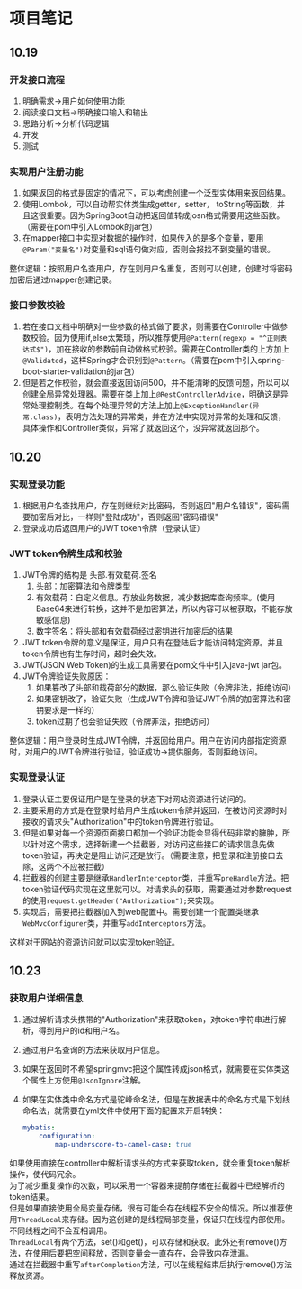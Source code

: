 # 项目笔记

## 10.19

### 开发接口流程

1. 明确需求->用户如何使用功能
2. 阅读接口文档->明确接口输入和输出
3. 思路分析->分析代码逻辑
4. 开发
5. 测试

### 实现用户注册功能

1. 如果返回的格式是固定的情况下，可以考虑创建一个泛型实体用来返回结果。
2. 使用Lombok，可以自动帮实体类生成getter，setter， toString等函数，并且这很重要。因为SpringBoot自动把返回值转成josn格式需要用这些函数。（需要在pom中引入Lombok的jar包）
3. 在mapper接口中实现对数据的操作时，如果传入的是多个变量，要用`@Param("变量名")`对变量和sql语句做对应，否则会报找不到变量的错误。

整体逻辑：按照用户名查用户，存在则用户名重复，否则可以创建，创建时将密码加密后通过mapper创建记录。

### 接口参数校验

1. 若在接口文档中明确对一些参数的格式做了要求，则需要在Controller中做参数校验。因为使用if,else太繁琐，所以推荐使用`@Pattern(regexp = "^正则表达式$")`，加在接收的参数前自动做格式校验。需要在Controller类的上方加上`@Validated`，这样Spring才会识别到`@Pattern`。（需要在pom中引入spring-boot-starter-validation的jar包）
2. 但是若之作校验，就会直接返回访问500，并不能清晰的反馈问题，所以可以创建全局异常处理器。需要在类上加上`@RestControllerAdvice`，明确这是异常处理控制类。在每个处理异常的方法上加上`@ExceptionHandler(异常.class)`，表明方法处理的异常类，并在方法中实现对异常的处理和反馈，具体操作和Controller类似，异常了就返回这个，没异常就返回那个。

## 10.20

### 实现登录功能

1. 根据用户名查找用户，存在则继续对比密码，否则返回"用户名错误"，密码需要加密后对比，一样则"登陆成功"，否则返回"密码错误"
2. 登录成功后返回用户的JWT token令牌（登录认证）

### JWT token令牌生成和校验

1. JWT令牌的结构是 头部.有效载荷.签名
    1. 头部：加密算法和令牌类型
    2. 有效载荷：自定义信息。存放业务数据，减少数据库查询频率。(使用Base64来进行转换，这并不是加密算法，所以内容可以被获取，不能存放敏感信息)
    3. 数字签名：将头部和有效载荷经过密钥进行加密后的结果
2. JWT token令牌的意义是保证，用户只有在登陆后才能访问特定资源。并且token令牌也有生存时间，超时会失效。
3. JWT(JSON Web Token)的生成工具需要在pom文件中引入java-jwt jar包。
4. JWT令牌验证失败原因：
    1. 如果篡改了头部和载荷部分的数据，那么验证失败（令牌非法，拒绝访问）
    2. 如果密钥改了，验证失败（生成JWT令牌和验证JWT令牌的加密算法和密钥要求是一样的）
    3. token过期了也会验证失败（令牌非法，拒绝访问）

整体逻辑：用户登录时生成JWT令牌，并返回给用户。用户在访问内部指定资源时，对用户的JWT令牌进行验证，验证成功->提供服务，否则拒绝访问。

### 实现登录认证

1. 登录认证主要保证用户是在登录的状态下对网站资源进行访问的。
2. 主要采用的方式是在登录时给用户生成token令牌并返回，在被访问资源时对接收的请求头"Authorization"中的token令牌进行验证。
3. 但是如果对每一个资源页面接口都加一个验证功能会显得代码非常的臃肿，所以针对这个需求，选择新建一个拦截器，对访问这些接口的请求信息先做token验证，再决定是阻止访问还是放行。（需要注意，把登录和注册接口去除，这两个不应被拦截）
4. 拦截器的创建主要是继承`HandlerInterceptor`类，并重写`preHandle`方法。把token验证代码实现在这里就可以。对请求头的获取，需要通过对参数request的使用`request.getHeader("Authorization");`来实现。
5. 实现后，需要把拦截器加入到web配置中。需要创建一个配置类继承`WebMvcConfigurer`类，并重写`addInterceptors`方法。

这样对于网站的资源访问就可以实现token验证。

## 10.23

### 获取用户详细信息

1. 通过解析请求头携带的"Authorization"来获取token，对token字符串进行解析，得到用户的id和用户名。
2. 通过用户名查询的方法来获取用户信息。
3. 如果在返回时不希望springmvc把这个属性转成json格式，就需要在实体类这个属性上方使用`@JsonIgnore`注解。
4. 如果在实体类中命名方式是驼峰命名法，但是在数据表中的命名方式是下划线命名法，就需要在yml文件中使用下面的配置来开启转换：

    ```yml
    mybatis:
        configuration:
            map-underscore-to-camel-case: true
    ```

如果使用直接在controller中解析请求头的方式来获取token，就会重复token解析操作，使代码冗余。\
为了减少重复操作的次数，可以采用一个容器来提前存储在拦截器中已经解析的token结果。\
但是如果直接使用全局变量存储，很有可能会存在线程不安全的情况。所以推荐使用`ThreadLocal`来存储。因为这创建的是线程局部变量，保证只在线程内部使用。不同线程之间不会互相调用。\
`ThreadLocal`有两个方法，set()和get()，可以存储和获取。此外还有remove()方法，在使用后要把空间释放，否则变量会一直存在，会导致内存泄漏。\
通过在拦截器中重写`afterCompletion`方法，可以在线程结束后执行remove()方法释放资源。
